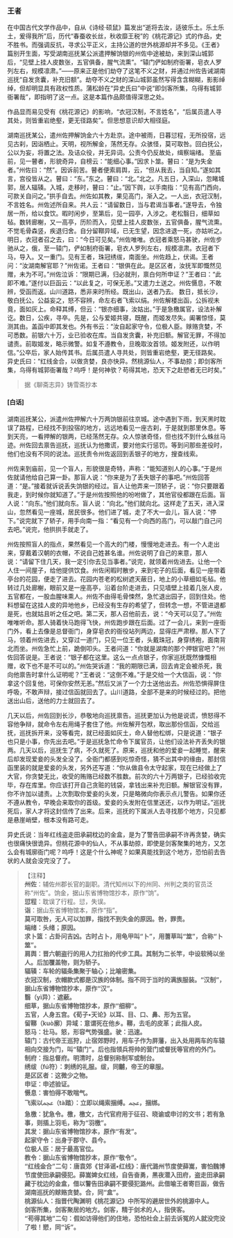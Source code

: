 <script type="text/javascript">
    var head = document.getElementsByTagName('head')[0];
    cssURL = '/public/liao.css';
    linkTag = document.createElement('link');
    linkTag.href = cssURL;
    linkTag.setAttribute('type','text/css');
    linkTag.setAttribute('rel','stylesheet');
    head.appendChild(linkTag);
</script>
### 王者

在中国古代文学作品中，自从《诗经·硕鼠》篇发出“逝将去汝，适彼乐土。乐土乐土，爰得我所”后，历代“春蚕收长丝，秋收靡王税”的《桃花源记》式的作品，史不胜书。而强调反抗，寻求公平正义，主持公道的世外桃源却并不多见。《王者》篇别开生面，写受湖南巡抚某公派遣押解饷银的州佐中途被劫，来到深山城郭后，“见壁上挂人皮数张，五官俱备，腥气流熏”。“辕门俨如制府衙署，皂衣人罗列左右，规模凛肃。”——原来正是他们劫夺了这笔不义之财，并通过州佐告诫湖南巡抚“自发贪囊，补充旧额”。劫夺不义之财的深山城郭虽然写得含含糊糊，影影绰绰，但却明显具有政权性质。蒲松龄在“异史氏曰”中说“即剑客所集，乌得有城郭衙署哉”，即指明了这一点。这是本篇作品颇值得深思之处。

作品显而易见受有《桃花源记》的影响，“衣冠汉制，不言姓名”，“后属员遣人寻其处，则皆重岩绝壑，更无径路矣”。但思想意识却大相径庭。

湖南巡抚某公，遣州佐押解饷金六十方赴京。途中被雨，日暮愆程，无所投宿，远见古刹，因诣栖止。天明，视所解金，荡然无存。众骇怪，莫可取咎。回白抚公，公以为妄，将置之法。及诘众役，并无异词。公责今仍反故处，缉察端绪。
至庙前，见一瞽者，形貌奇异，自榜云：“能细心事。”因求卜筮。瞽曰：“是为失金者。”州佐曰：“然”。因诉前苦。瞽者便索肩舆，云，“但从我去，当自知。”遂如其言，宫役皆从之。瞽曰：“东。”东之。瞽曰：“北。”北之。凡五日，入深山，忽睹城郭，居人辐辏。入城，走移时，瞽曰：“止。”因下舆，以手南指：“见有高门西向，可款关自问之。”拱手自去。州佐如其教，果见高门，渐入之。一人出，衣冠汉制，不言姓名。州佐述所自来。共人云：“请留数日，当与君谒当事者。”遂导去，令独居一所，给以食饮。暇时闲步，至第后，见一园亭，入涉之。老松翳日，细草如毡。数转廊榭，又一高亭，历阶而入，见壁上挂人皮数张，五官俱备，腥气流熏。不觉毛骨森竖，疾退归舍。自分留鞹异域，已无生望，因念进退一死，亦姑听之。明日，衣冠者召之去，曰：“今日可见矣。”州佐唯唯。衣冠者乘怒马甚驶，州佐步驰从之，俄，至一辕门，俨如制府衙署，皂衣人罗列左右，规模凛肃。衣冠者下马，导入。又一重门。见有王者，珠冠绣绂，南面坐。州佐趋上，伏谒。王者问：“汝湖南解官耶？”州佐诺。王者曰：“银俱在此。是区区者，汝抚军即慨然见赠，未为不可。”州佐泣诉：“限期已满，归必就刑，禀白何所申证？”王者曰：“此即不难。”遂付以巨函云：“以此复之，可保无恙。”又遣力土送之。州佐慑息，不敢辨，受函而返。山川道路，悉非来时所经。既出山，送者乃去。
数日，抵长沙，敬白抚公。公益妄之，怒不容辨，命左右者飞索以绢。州佐解楼出函，公拆视未竟，面如灰上。命释其缚，但云：“银亦细事，汝姑出。”于是急檄属官，设法补解讫。数日，公疾，寻卒。先是，公与爱姬共寝，既醒，而姬发尽失。阖署惊怪，莫测其由。盖函中即其发也。外有书云：“汝自起家守令，位极人臣。赇赂贪婪，不可悉数。前银六十万，业已验收在库。当自发贪囊，补充旧额。解官无罪，不得加谴责。前取姬发，略示微警。如复不遵教令，旦晚取汝首领。姬发附还，以作明信。”公卒后，家人始传其书。后属员遣人寻共处，则皆重岩绝壑，更无径路矣。
异史氏曰：“红线金合，以做贪婪，良亦快异。然桃源仙人，不事劫掠；即剑客所集，乌得有城郭衙署哉？呜呼！是何神欤？苟得其地，恐天下之赴愬者无已时矣。”

</section>

> 据《聊斋志异》铸雪斋抄本

#### [白话]
<aside>

湖南巡抚某公，派遣州佐押解六十万两饷银前往京城。途中遇到下雨，到天黑时耽误了路程，已经找不到投宿的地方，远远地看见一座古刹，于是就到那里休息。等到天亮，一看押解的银两，已经荡然无存。众人惊骇奇怪，但也找不到什么蛛丝马迹。州佐回去禀告巡抚，巡抚认为他撒谎，要对他实行惩罚。等到问那些差役时，他们也没有不同的说法。巡抚责令州佐返回到丢银子的地方，搜查线索。

州佐来到庙前，见一个盲人，形貌很是奇特，声称：“能知道别人的心事。”于是州佐就请他给自己算一卦。那盲人说：“你来是为了丢失银子的事吧。”州佐回答道：“是。”接着就诉说丢失饷银的经过。盲人让他弄来一顶轿子，说：“你只要跟着我走，到时候你就知道了。”于是州佐按照他的吩咐做了，其他官役都跟在后面。盲人说：“向东。”他们就向东。盲人说：“向北。”他们就向北。这样走了五天，进入深山，忽然看见一座城，居民很多。他们进了城，走了不大一会儿，盲人说：“停下。”说完就下了轿子，用手向南一指：“看见有一个向西的高门，可以敲门自己问去吧。”说完，他拱拱手就走了。

州佐按照盲人的指点，果然看见一个高大的门楼，慢慢地走进去。有一个人走出来，穿戴着汉朝的衣帽，不说自己姓甚名谁。州佐说明了自己的来意，那人说：“请留下住几天，我一定引你去见当事者。”说完，就领着州佐进去。让他一个人住一间屋子，给他提供饮食。州佐闲暇时散步，来到宅子的后面，看见一座带着亭台的花园，便走了进去。花园内苍老的松树遮天蔽日，地上的小草细如毛毡。他转过几处廊榭，眼前又是一座高亭，沿着台阶走进去，只见墙壁上挂着几张人皮，五官都在，一股血腥味熏人。州佐不由得毛骨悚然，急忙退出园子，回到住处。他料想留在这挂人皮的异地他乡，已经没有生存的希望了，但转念一想，不管进退都是死，也就姑且听之任之吧。第二天，那人召他前去，说：“今天可以见了。”州佐唯唯听命。那人骑着快马跑得飞快，州佐跑步跟在后面。过了一会儿，来到一座衙门外，看上去像是总督衙门，身穿皂衣的衙役站列两边，显得庄严肃穆。那人下了马，领着州佐进去，又穿过一道门，只见一位王者，头戴珠冠，身穿绣袍，面南背北而坐。州佐急忙上前，跪倒叩头。王者问道：“你就是湖南的那个押银官吧？”州佐回答说是。王者说：“银子都在这里。这么一点点银子，你家巡抚既然慷慨相赠，收下也不是不可以的。”州佐哭诉道：“我的期限已满，回去肯定会被杀死，我向他禀告时拿什么证明呢？”王者说：“这倒不难。”于是交给一个大信函，说：“你拿这个回复他，可保你安然无恙。”然后又派了一个力士送他出去。州佐恐惧得屏住呼吸，不敢声辩，接过信函就回去了。山川道路，全部不是来的时候经过的。把他送出山后，送他的力士就回去了。

几天以后，州佐回到长沙，恭敬地向巡抚禀告。巡抚更加认为他是说谎，愤怒得不容他争辩，就命令左右用绳子套住了他。州佐解开包袱，取出那份信函，交给巡抚，巡抚拆开来，没等看完，就已经面如灰土，命人替他松绑，只是说道：“银子也只是小事，你先出去吧。”于是巡抚急忙命令下属官员，让他们设法补齐丢失的银两。几天以后，巡抚生了病，不久就死了。原来，巡抚和他的爱妾一起睡觉，醒来后却发现爱妾的头发全没了。全衙门都感到吃惊奇怪，猜不出其中的缘由，那封信函里装的就是爱妾的头发，另外还写道：“你从做县令太守起家，现在已经做上了大官，你贪婪无比，收受的贿赂已经数不胜数。前次的六十万两银子，已经验收完毕，存在库里。你应该打开自己贪赃的钱袋，拿钱出来补充旧额。解银官没有罪，你不许加以谴责。上次割取你爱妾的头发，只是略微向你表示点儿警告。如果你还不遵从教令，早晚会来取你的首级。爱妾的头发附在信里送还，以作为明证。”巡抚死后，家人才将这封信传了出来。后来，巡抚的下属派人去寻找那个地方，只见都是悬崖峭壁，根本没有路可走。

异史氏说：当年红线盗走田承嗣枕边的金盒，是为了警告田承嗣不许再贪婪，确实也很痛快很诡异。但桃花源中的仙人，不从事劫掠，即使是剑客聚集的地方，又怎么会有城廓衙门呢？呜呼！这是个什么神呢？如果真能找到这个地方，恐怕前去告状的人就会没完没了了。

</aside>

> 【注释】  
<b>州佐</b>：辅佐州郡长官的副职。清代知州以下的州同、州判之类的官员泛称“州佐”。饷金，据山东省博物馆抄本，原作“饷”。  
<b>愆程</b>：耽误了行程。愆，失误。  
<b>诣</b>：据山东省博物馆本，原作“指”。  
<b>莫可取咎，无人可以加罪，指找不到失金的原因。咎，罪责。  
<b>端绪</b>：头绪；原因。  
<b>求卜篮</b>：占卦问吉凶。古时占卜，用龟甲叫“卜”，用蓍草叫“筮”，合称“卜筮”。  
<b>肩舆</b>：晋六朝盗行的用人力扛抬的代步工具。其制为二长竿，中设软椅以坐人。后加覆盖物，则为轿子。  
<b>辐辏</b>：车轮的辐条集聚于轴心；比喻密集。  
<b>衣冠汉制，衣帽款式都是汉族的体制。指不同于当时的满族服装。“汉制”，据山东省博物馆抄本，原作“汉”。  
<b>翳（yì异）</b>：遮蔽。  
<b>细草，据山东省博物馆抄本，原作“细柳”。  
<b>五官，人身五宫。《荀子•天论》以耳、目、口、鼻、形为五官。  
<b>留鞹（kuò廓）异域</b>：意谓死在他乡。鞹，去毛的皮革；此指人皮。  
<b>怒马</b>：壮马。怒，形容气势强盛。驶：迅速。  
<b>辕门</b>：古代帝王巡狩，止宿郊野时，用车子作为屏藩，出入处用两车的车辕相向交接为门，叫“辕门”。后也指领兵将帅的营门或督抚等官府的外门。  
<b>制府</b>：指总督府。明清时，总督别称制军或制台。  
<b>绣绂（fú符）</b>：刺绣的礼服。绂，同黼，帝王的章服。  
<b>是区区者</b>：这微少之物。  
<b>申证</b>：申述验证。  
<b>慑息</b>：害怕得不敢喘气。  
<b>飞索以ﷄ（tà踏）</b>：立即以绳索捆缚。ﷄ，捆绑。  
<b>急檄</b>：犹急令。檄，檄文，古代官府用于征召、晓谕或申讨的文书；若有急事，则插上羽毛，称为“羽檄”。  
<b>其发</b>：据山东省博物馆抄本，原作“有发”。  
<b>起家守令</b>：出身于郡守、县今。  
<b>位极人臣</b>：居于最高官位。  
<b>教令</b>：据山东省博物馆抄本，原作“敬令”。  
<b>“红线金合”二句</b>：唐袁郊《甘泽谣•红线》：唐代潞州节度使薛嵩，害怕魏博节度使田承嗣侵犯。薛嵩婢女红线，自告奋勇，黑夜潜入田府，盗走田承嗣藏于枕边的金盒，借以警告田承嗣不要侵犯潞州。此借喻王者寄巨函，做告湖南巡抚的赇赂贪婪。合，同“盒”。  
<b>桃源仙人</b>：指晋代陶渊明《桃花源记》中所写的避居世外的桃源中人。  
<b>剑客所集，剑客聚居的地方。剑客，精于剑术的人，指侠客。  
<b>“苟得其地”二句</b>：假如访得他们的住地，恐怕社会上前去诉冤的人就没完没了啦！愬，同“诉”。  
